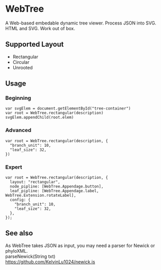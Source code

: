# WebTree
A Web-based embedable dynamic tree viewer. Process JSON into SVG. HTML and SVG. Work out of box.

## Supported Layout
* Rectangular
* Circular
* Unrooted

## Usage
### Beginning
    var svgElem = document.getElementById("tree-container")
    var root = WebTree.rectangular(description)
    svgElem.appendChild(root.elem)

### Advanced
    var root = WebTree.rectangular(description, {
      "branch_unit": 10,
      "leaf_size": 32,
    })

### Expert
    var root = WebTree.rectangular(description, {
      layout: "rectangular",
      node_pipline: [WebTree.Appendage.button],
      leaf_pipline: [WebTree.Appendage.label, WebTree.Extension.rotateLabel],
      config: {
        "branch_unit": 10,
        "leaf_size": 32,
      },
    });

## See also
As WebTree takes JSON as input, you may need a parser for Newick or phyloXML.  
    parseNewick(String txt)  
https://github.com/KelvinLu1024/newick.js
> 